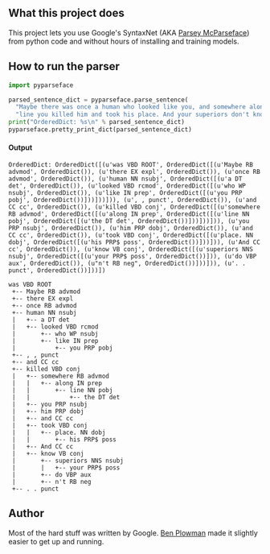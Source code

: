 ## What this project does

This project lets you use Google's SyntaxNet (AKA [Parsey McParseface](https://github.com/tensorflow/models/tree/master/syntaxnet)) 
from python code and without hours of installing and training models.  


## How to run the parser

```python
import pyparseface

parsed_sentence_dict = pyparseface.parse_sentence(
  "Maybe there was once a human who looked like you, and somewhere along the "
  "line you killed him and took his place. And your superiors don't know.")
print("OrderedDict: %s\n" % parsed_sentence_dict)
pyparseface.pretty_print_dict(parsed_sentence_dict)
```

#### Output
```
OrderedDict: OrderedDict([(u'was VBD ROOT', OrderedDict([(u'Maybe RB advmod', OrderedDict()), (u'there EX expl', OrderedDict()), (u'once RB advmod', OrderedDict()), (u'human NN nsubj', OrderedDict([(u'a DT det', OrderedDict()), (u'looked VBD rcmod', OrderedDict([(u'who WP nsubj', OrderedDict()), (u'like IN prep', OrderedDict([(u'you PRP pobj', OrderedDict())]))]))])), (u', , punct', OrderedDict()), (u'and CC cc', OrderedDict()), (u'killed VBD conj', OrderedDict([(u'somewhere RB advmod', OrderedDict([(u'along IN prep', OrderedDict([(u'line NN pobj', OrderedDict([(u'the DT det', OrderedDict())]))]))])), (u'you PRP nsubj', OrderedDict()), (u'him PRP dobj', OrderedDict()), (u'and CC cc', OrderedDict()), (u'took VBD conj', OrderedDict([(u'place. NN dobj', OrderedDict([(u'his PRP$ poss', OrderedDict())]))])), (u'And CC cc', OrderedDict()), (u'know VB conj', OrderedDict([(u'superiors NNS nsubj', OrderedDict([(u'your PRP$ poss', OrderedDict())])), (u'do VBP aux', OrderedDict()), (u"n't RB neg", OrderedDict())]))])), (u'. . punct', OrderedDict())]))])

was VBD ROOT
 +-- Maybe RB advmod
 +-- there EX expl
 +-- once RB advmod
 +-- human NN nsubj
 |   +-- a DT det
 |   +-- looked VBD rcmod
 |       +-- who WP nsubj
 |       +-- like IN prep
 |           +-- you PRP pobj
 +-- , , punct
 +-- and CC cc
 +-- killed VBD conj
 |   +-- somewhere RB advmod
 |   |   +-- along IN prep
 |   |       +-- line NN pobj
 |   |           +-- the DT det
 |   +-- you PRP nsubj
 |   +-- him PRP dobj
 |   +-- and CC cc
 |   +-- took VBD conj
 |   |   +-- place. NN dobj
 |   |       +-- his PRP$ poss
 |   +-- And CC cc
 |   +-- know VB conj
 |       +-- superiors NNS nsubj
 |       |   +-- your PRP$ poss
 |       +-- do VBP aux
 |       +-- n't RB neg
 +-- . . punct
```

## Author

Most of the hard stuff was written by Google. [Ben Plowman](https://twitter.com/benplowman) made it slightly easier to get up and running.
